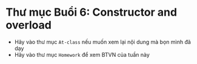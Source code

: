 # Thư mục Buổi 6: Constructor and overload
- Hãy vào thư mục `At-class` nếu muốn xem lại nội dung mà bọn mình đã dạy
- Hãy vào thư mục `Homework` để xem BTVN của tuần này
